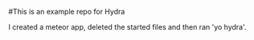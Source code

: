 #This is an example repo for Hydra

I created a meteor app, deleted the started files and then ran 'yo hydra'.

